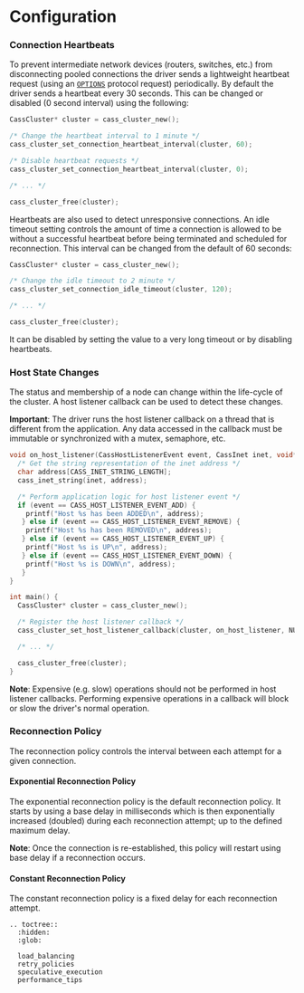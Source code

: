 # Configuration

### Connection Heartbeats

To prevent intermediate network devices (routers, switches, etc.) from
disconnecting pooled connections the driver sends a lightweight heartbeat
request (using an [`OPTIONS`] protocol request) periodically. By default the
driver sends a heartbeat every 30 seconds. This can be changed or disabled (0
second interval) using the following:

```c
CassCluster* cluster = cass_cluster_new();

/* Change the heartbeat interval to 1 minute */
cass_cluster_set_connection_heartbeat_interval(cluster, 60);

/* Disable heartbeat requests */
cass_cluster_set_connection_heartbeat_interval(cluster, 0);

/* ... */

cass_cluster_free(cluster);
```
Heartbeats are also used to detect unresponsive connections. An idle timeout
setting controls the amount of time a connection is allowed to be without a
successful heartbeat before being terminated and scheduled for reconnection. This
interval can be changed from the default of 60 seconds:

```c
CassCluster* cluster = cass_cluster_new();

/* Change the idle timeout to 2 minute */
cass_cluster_set_connection_idle_timeout(cluster, 120);

/* ... */

cass_cluster_free(cluster);
```

It can be disabled by setting the value to a very long timeout or by disabling
heartbeats.

### Host State Changes

The status and membership of a node can change within the life-cycle of the
cluster. A host listener callback can be used to detect these changes.

**Important**: The driver runs the host listener callback on a thread that is
               different from the application. Any data accessed in the
               callback must be immutable or synchronized with a mutex,
               semaphore, etc.

```c
void on_host_listener(CassHostListenerEvent event, CassInet inet, void* data) {
  /* Get the string representation of the inet address */
  char address[CASS_INET_STRING_LENGTH];
  cass_inet_string(inet, address);

  /* Perform application logic for host listener event */
  if (event == CASS_HOST_LISTENER_EVENT_ADD) {
    printf("Host %s has been ADDED\n", address);
   } else if (event == CASS_HOST_LISTENER_EVENT_REMOVE) {
    printf("Host %s has been REMOVED\n", address);
   } else if (event == CASS_HOST_LISTENER_EVENT_UP) {
    printf("Host %s is UP\n", address);
   } else if (event == CASS_HOST_LISTENER_EVENT_DOWN) {
    printf("Host %s is DOWN\n", address);
   }
}

int main() {
  CassCluster* cluster = cass_cluster_new();

  /* Register the host listener callback */
  cass_cluster_set_host_listener_callback(cluster, on_host_listener, NULL);

  /* ... */

  cass_cluster_free(cluster);
}
```

**Note**: Expensive (e.g. slow) operations should not be performed in host
          listener callbacks. Performing expensive operations in a callback
          will block or slow the driver's normal operation.

### Reconnection Policy

The reconnection policy controls the interval between each attempt for a given
connection.

#### Exponential Reconnection Policy

The exponential reconnection policy is the default reconnection policy. It
starts by using a base delay in milliseconds which is then exponentially
increased (doubled) during each reconnection attempt; up to the defined maximum
delay.

**Note**: Once the connection is re-established, this policy will restart using
          base delay if a reconnection occurs.

#### Constant Reconnection Policy

The constant reconnection policy is a fixed delay for each reconnection
attempt.

[`allow_remote_dcs_for_local_cl`]: http://datastax.github.io/cpp-driver/api/struct.CassCluster#1a46b9816129aaa5ab61a1363489dccfd0
[`OPTIONS`]: https://github.com/apache/cassandra/blob/cassandra-3.0/doc/native_protocol_v3.spec
[token-aware]: http://datastax.github.io/cpp-driver/topics/configuration#latency-aware-routing
[latency-aware]: http://datastax.github.io/cpp-driver/topics/configuration#token-aware-routing
[paging]: http://datastax.github.io/cpp-driver/topics/basics/handling_results#paging

```{eval-rst}
.. toctree::
  :hidden:
  :glob:

  load_balancing
  retry_policies
  speculative_execution
  performance_tips
```
